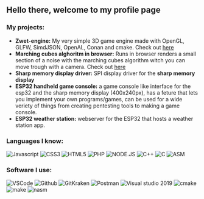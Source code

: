 ## Hello there, welcome to my profile page

### My projects:
* **Zwet-engine:** My very simple 3D game engine made with OpenGL, GLFW, SimdJSON, OpenAL, Conan and cmake. Check out [here](https://github.com/Tevzi2/Zwet-engine)
* **Marching cubes alghoritm in browser:** Runs in browser renders a small section of a noise with the marching cubes algorithm witch you can move trough with a camera. Check out [here](https://github.com/Tevzi2/webglelectronproject)
* **Sharp memory display driver:** SPI display driver for the **sharp memory display**
* **ESP32 handheld game console:** a game console like interface for the esp32 and the sharp memory display (400x240px), has a feture that lets you implement your own programs/games, can be used for a wide veriety of things from creating pentesting tools to making a game console.
* **ESP32 weather station:** webserver for the ESP32 that hosts a weather station app.

### Languages I know:

![Javascript](https://img.shields.io/static/v1?label=JavaScript&message=ES7&style=for-the-badge&color=F7DF1E&logo=JavaScript)
![CSS3](https://img.shields.io/static/v1?label=CSS&message=CSS3&style=for-the-badge&color=3291A8&logo=CSS3)
![HTML5](https://img.shields.io/static/v1?label=HTML&message=HTML5&style=for-the-badge&color=D63933&logo=HTML5)
![PHP](https://img.shields.io/static/v1?label=PHP&message=7.4&style=for-the-badge&color=8892BF&logo=PHP)
![NODE.JS](https://img.shields.io/static/v1?label=NODE.JS&message=14.15.1&style=for-the-badge&color=43853D&logo=NODE.JS)
![C++](https://img.shields.io/static/v1?label=C%2B%2B&message=20&style=for-the-badge&color=33BAFF&logo=c%2B%2B)
![C](https://img.shields.io/static/v1?label=C&message=17&style=for-the-badge&color=283395&logo=c)
![ASM](https://img.shields.io/static/v1?label=assembly&message=intel%20syntax&style=for-the-badge&color=113B6A)

### Software I use:

![VSCode](https://img.shields.io/static/v1?label=VSCode&message=1.48-insider&style=for-the-badge&color=1FC0A7&logo=visual-studio-code)
![Github](https://img.shields.io/static/v1?label=GitHub&message=Tevzi2&color=181717&style=for-the-badge&logo=github)
![GitKraken](https://img.shields.io/static/v1?label=GitKraken&message=7.4.0&color=44abd4&style=for-the-badge&logo=gitkraken)
![Postman](https://img.shields.io/static/v1?label=Postman&message=7.36.0&color=ff6c37&style=for-the-badge&logo=postman)
![Visual studio 2019](https://img.shields.io/static/v1?label=Visual%20studio&message=2019%20enterprise&style=for-the-badge&color=5C2D91&logo=visual-studio)
![cmake](https://img.shields.io/static/v1?label=cmake&message=3.22.0&style=for-the-badge&color=1f9748&logo=cmake)
![make](https://img.shields.io/static/v1?label=make&message=4.3&style=for-the-badge&color=a32d2a&logo=gnu)
![nasm](https://img.shields.io/static/v1?label=nasm&message=2.15.05&style=for-the-badge&color=113B6A&logo=netwide-assembler)

<!--
**Tevzi2/Tevzi2** is a ✨ _special_ ✨ repository because its `README.md` (this file) appears on your GitHub profile.

Here are some ideas to get you started:

- 🔭 I’m currently working on ...
- 🌱 I’m currently learning ...
- 👯 I’m looking to collaborate on ...
- 🤔 I’m looking for help with ...
- 💬 Ask me about ...
- 📫 How to reach me: ...
- 😄 Pronouns: ...
- ⚡ Fun fact: ...
-->
